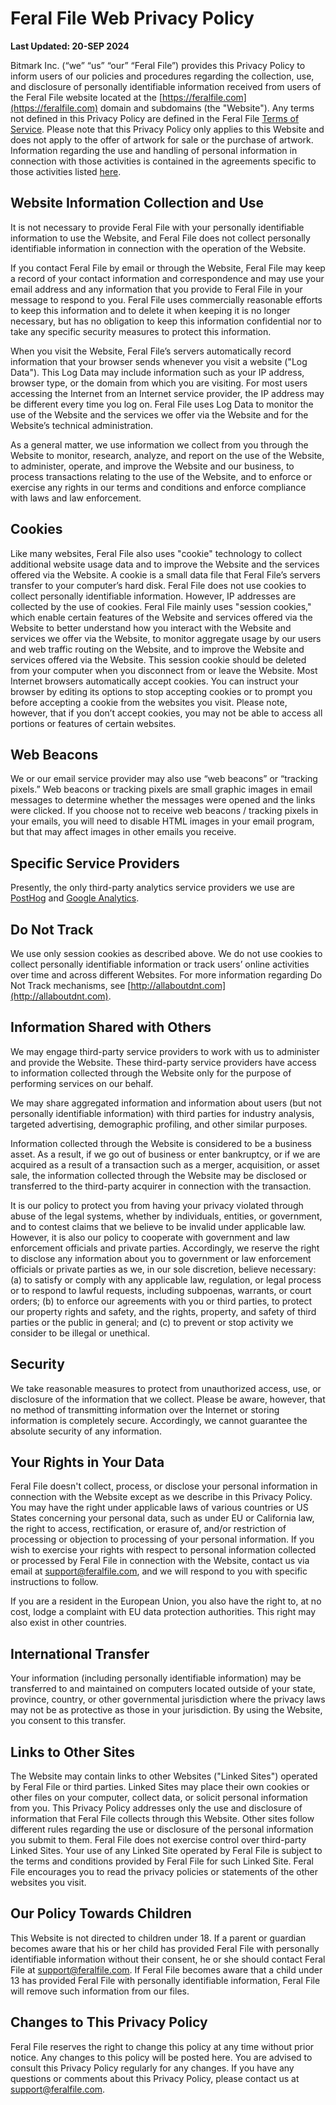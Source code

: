 # Feral File Web Privacy Policy

**Last Updated: 20-SEP 2024**

Bitmark Inc. (“we” “us” “our” “Feral File”) provides this Privacy Policy to inform users of our policies and procedures regarding the collection, use, and disclosure of personally identifiable information received from users of the Feral File website located at the [https://feralfile.com](https://feralfile.com) domain and subdomains (the "Website"). Any terms not defined in this Privacy Policy are defined in the Feral File [Terms of Service](https://feralfile.com/legal/terms-of-service). Please note that this Privacy Policy only applies to this Website and does not apply to the offer of artwork for sale or the purchase of artwork. Information regarding the use and handling of personal information in connection with those activities is contained in the agreements specific to those activities listed [here](https://feralfile.com/legal/terms-artists-and-collectors).

## Website Information Collection and Use

It is not necessary to provide Feral File with your personally identifiable information to use the Website, and Feral File does not collect personally identifiable information in connection with the operation of the Website.

If you contact Feral File by email or through the Website, Feral File may keep a record of your contact information and correspondence and may use your email address and any information that you provide to Feral File in your message to respond to you. Feral File uses commercially reasonable efforts to keep this information and to delete it when keeping it is no longer necessary, but has no obligation to keep this information confidential nor to take any specific security measures to protect this information.

When you visit the Website, Feral File’s servers automatically record information that your browser sends whenever you visit a website ("Log Data"). This Log Data may include information such as your IP address, browser type, or the domain from which you are visiting. For most users accessing the Internet from an Internet service provider, the IP address may be different every time you log on. Feral File uses Log Data to monitor the use of the Website and the services we offer via the Website and for the Website’s technical administration.

As a general matter, we use information we collect from you through the Website to monitor, research, analyze, and report on the use of the Website, to administer, operate, and improve the Website and our business, to process transactions relating to the use of the Website, and to enforce or exercise any rights in our terms and conditions and enforce compliance with laws and law enforcement.

## Cookies

Like many websites, Feral File also uses "cookie" technology to collect additional website usage data and to improve the Website and the services offered via the Website. A cookie is a small data file that Feral File’s servers transfer to your computer’s hard disk. Feral File does not use cookies to collect personally identifiable information. However, IP addresses are collected by the use of cookies. Feral File mainly uses "session cookies," which enable certain features of the Website and services offered via the Website to better understand how you interact with the Website and services we offer via the Website, to monitor aggregate usage by our users and web traffic routing on the Website, and to improve the Website and services offered via the Website. This session cookie should be deleted from your computer when you disconnect from or leave the Website. Most Internet browsers automatically accept cookies. You can instruct your browser by editing its options to stop accepting cookies or to prompt you before accepting a cookie from the websites you visit. Please note, however, that if you don’t accept cookies, you may not be able to access all portions or features of certain websites.

## Web Beacons

We or our email service provider may also use “web beacons” or “tracking pixels.” Web beacons or tracking pixels are small graphic images in email messages to determine whether the messages were opened and the links were clicked. If you choose not to receive web beacons / tracking pixels in your emails, you will need to disable HTML images in your email program, but that may affect images in other emails you receive.

## Specific Service Providers

Presently, the only third-party analytics service providers we use are [PostHog](https://posthog.com/privacy) and [Google Analytics](https://policies.google.com/privacy).

## Do Not Track

We use only session cookies as described above. We do not use cookies to collect personally identifiable information or track users’ online activities over time and across different Websites. For more information regarding Do Not Track mechanisms, see [http://allaboutdnt.com](http://allaboutdnt.com).

## Information Shared with Others

We may engage third-party service providers to work with us to administer and provide the Website. These third-party service providers have access to information collected through the Website only for the purpose of performing services on our behalf.

We may share aggregated information and information about users (but not personally identifiable information) with third parties for industry analysis, targeted advertising, demographic profiling, and other similar purposes.

Information collected through the Website is considered to be a business asset. As a result, if we go out of business or enter bankruptcy, or if we are acquired as a result of a transaction such as a merger, acquisition, or asset sale, the information collected through the Website may be disclosed or transferred to the third-party acquirer in connection with the transaction.

It is our policy to protect you from having your privacy violated through abuse of the legal systems, whether by individuals, entities, or government, and to contest claims that we believe to be invalid under applicable law. However, it is also our policy to cooperate with government and law enforcement officials and private parties. Accordingly, we reserve the right to disclose any information about you to government or law enforcement officials or private parties as we, in our sole discretion, believe necessary: (a) to satisfy or comply with any applicable law, regulation, or legal process or to respond to lawful requests, including subpoenas, warrants, or court orders; (b) to enforce our agreements with you or third parties, to protect our property rights and safety, and the rights, property, and safety of third parties or the public in general; and (c) to prevent or stop activity we consider to be illegal or unethical.

## Security

We take reasonable measures to protect from unauthorized access, use, or disclosure of the information that we collect. Please be aware, however, that no method of transmitting information over the Internet or storing information is completely secure. Accordingly, we cannot guarantee the absolute security of any information.

## Your Rights in Your Data

Feral File doesn't collect, process, or disclose your personal information in connection with the Website except as we describe in this Privacy Policy. You may have the right under applicable laws of various countries or US States concerning your personal data, such as under EU or California law, the right to access, rectification, or erasure of, and/or restriction of processing or objection to processing of your personal information. If you wish to exercise your rights with respect to personal information collected or processed by Feral File in connection with the Website, contact us via email at [support@feralfile.com](mailto:support@feralfile.com), and we will respond to you with specific instructions to follow.

If you are a resident in the European Union, you also have the right to, at no cost, lodge a complaint with EU data protection authorities. This right may also exist in other countries.

## International Transfer

Your information (including personally identifiable information) may be transferred to and maintained on computers located outside of your state, province, country, or other governmental jurisdiction where the privacy laws may not be as protective as those in your jurisdiction. By using the Website, you consent to this transfer.

## Links to Other Sites

The Website may contain links to other Websites ("Linked Sites") operated by Feral File or third parties. Linked Sites may place their own cookies or other files on your computer, collect data, or solicit personal information from you. This Privacy Policy addresses only the use and disclosure of information that Feral File collects through this Website. Other sites follow different rules regarding the use or disclosure of the personal information you submit to them. Feral File does not exercise control over third-party Linked Sites. Your use of any Linked Site operated by Feral File is subject to the terms and conditions provided by Feral File for such Linked Site. Feral File encourages you to read the privacy policies or statements of the other websites you visit.

## Our Policy Towards Children

This Website is not directed to children under 18\. If a parent or guardian becomes aware that his or her child has provided Feral File with personally identifiable information without their consent, he or she should contact Feral File at [support@feralfile.com](mailto:support@feralfile.com). If Feral File becomes aware that a child under 13 has provided Feral File with personally identifiable information, Feral File will remove such information from our files.

## Changes to This Privacy Policy

Feral File reserves the right to change this policy at any time without prior notice. Any changes to this policy will be posted here. You are advised to consult this Privacy Policy regularly for any changes. If you have any questions or comments about this Privacy Policy, please contact us at [support@feralfile.com](mailto:support@feralfile.com).
